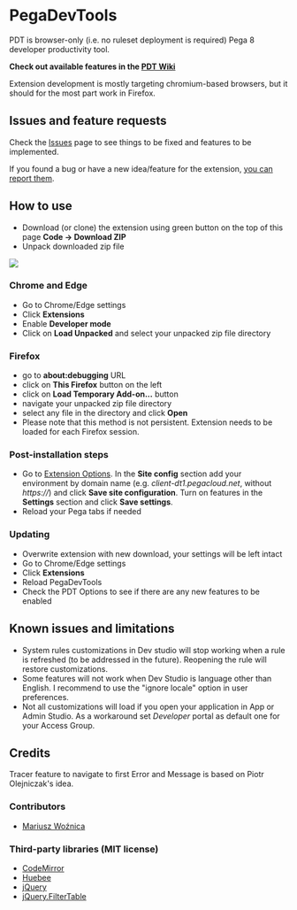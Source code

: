 # **PegaDevTools**

PDT is browser-only (i.e. no ruleset deployment is required) Pega 8 developer productivity tool.

**Check out available features in the [PDT Wiki](https://github.com/marcin-l/PegaDevTools/wiki)**

Extension development is mostly targeting chromium-based browsers, but it should for the most part work in Firefox.

## Issues and feature requests
Check the [Issues](https://github.com/marcin-l/PegaDevTools/issues) page to see things to be fixed and features to be implemented.

If you found a bug or have a new idea/feature for the extension, [you can report them](https://github.com/marcin-l/PegaDevTools/issues/new).

## How to use
- Download (or clone) the extension using green button on the top of this page
**Code -> Download ZIP**
- Unpack downloaded zip file

<img src="https://raw.githubusercontent.com/wiki/marcin-l/PegaDevTools/images/installation.png" />

### Chrome and Edge
- Go to Chrome/Edge settings
- Click **Extensions**
- Enable **Developer mode**
- Click on **Load Unpacked** and select your unpacked zip file directory

### Firefox
- go to **about:debugging** URL
- click on **This Firefox** button on the left
- click on **Load Temporary Add-on...** button
- navigate your unpacked zip file directory
- select any file in the directory and click **Open**
- Please note that this method is not persistent. Extension needs to be loaded for each Firefox session.

### Post-installation steps
- Go to [Extension Options](https://github.com/marcin-l/PegaDevTools/wiki/Configuration). In the **Site config** section add your environment by domain name (e.g. *client-dt1.pegacloud.net*, without *https://*) and click **Save site configuration**. Turn on features in the **Settings** section and click **Save settings**.
- Reload your Pega tabs if needed

### Updating
- Overwrite extension with new download, your settings will be left intact
- Go to Chrome/Edge settings
- Click **Extensions**
- Reload PegaDevTools
- Check the PDT Options to see if there are any new features to be enabled

## Known issues and limitations
- System rules customizations in Dev studio will stop working when a rule is refreshed (to be addressed in the future). Reopening the rule will restore customizations.
- Some features will not work when Dev Studio is language other than English. I recommend to use the "ignore locale" option in user preferences.
- Not all customizations will load if you open your application in App or Admin Studio. As a workaround set _Developer_ portal as default one for your Access Group.

## Credits
Tracer feature to navigate to first Error and Message is based on Piotr Olejniczak's idea.

### Contributors
* [Mariusz Woźnica](https://github.com/woznica1970)

### Third-party libraries (MIT license)
- [CodeMirror](https://codemirror.net/)
- [Huebee](https://huebee.buzz)
- [jQuery](https://jquery.com/)
- [jQuery.FilterTable](https://github.com/sunnywalker/jQuery.FilterTable)
